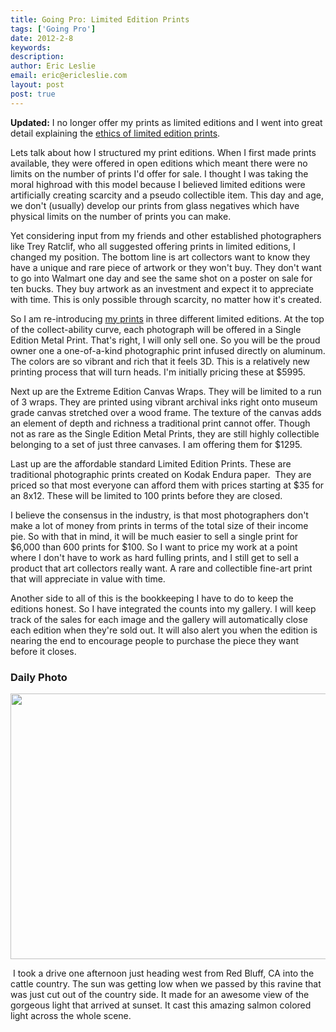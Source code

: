 ```yaml
---
title: Going Pro: Limited Edition Prints
tags: ['Going Pro']
date: 2012-2-8
keywords:
description:
author: Eric Leslie
email: eric@ericleslie.com
layout: post
post: true
---
```


<strong>Updated:</strong> I no longer offer my prints as limited editions and I went into great detail explaining the <a title="Are Limited Edition Prints Ethical?" href="http://ericleslie.com/blog/are-limited-edition-prints-ethical/">ethics of limited edition prints</a>.

Lets talk about how I structured my print editions. When I first made prints available, they were offered in open editions which meant there were no limits on the number of prints I'd offer for sale. I thought I was taking the moral highroad with this model because I believed limited editions were artificially creating scarcity and a pseudo collectible item. This day and age, we don't (usually) develop our prints from glass negatives which have physical limits on the number of prints you can make.

Yet considering input from my friends and other established photographers like Trey Ratclif, who all suggested offering prints in limited editions, I changed my position. The bottom line is art collectors want to know they have a unique and rare piece of artwork or they won't buy. They don't want to go into Walmart one day and see the same shot on a poster on sale for ten bucks. They buy artwork as an investment and expect it to appreciate with time. This is only possible through scarcity, no matter how it's created.

So I am re-introducing <a href="http://ericleslie.com/about/prints">my prints</a> in three different limited editions. At the top of the collect-ability curve, each photograph will be offered in a Single Edition Metal Print. That's right, I will only sell one. So you will be the proud owner one a one-of-a-kind photographic print infused directly on aluminum. The colors are so vibrant and rich that it feels 3D. This is a relatively new printing process that will turn heads. I'm initially pricing these at $5995.

Next up are the Extreme Edition Canvas Wraps. They will be limited to a run of 3 wraps. They are printed using vibrant archival inks right onto museum grade canvas stretched over a wood frame. The texture of the canvas adds an element of depth and richness a traditional print cannot offer. Though not as rare as the Single Edition Metal Prints, they are still highly collectible belonging to a set of just three canvases. I am offering them for $1295.

Last up are the affordable standard Limited Edition Prints. These are traditional photographic prints created on Kodak Endura paper.  They are priced so that most everyone can afford them with prices starting at $35 for an 8x12. These will be limited to 100 prints before they are closed.

I believe the consensus in the industry, is that most photographers don't make a lot of money from prints in terms of the total size of their income pie. So with that in mind, it will be much easier to sell a single print for $6,000 than 600 prints for $100. So I want to price my work at a point where I don't have to work as hard fulling prints, and I still get to sell a product that art collectors really want. A rare and collectible fine-art print that will appreciate in value with time.

Another side to all of this is the bookkeeping I have to do to keep the editions honest. So I have integrated the counts into my gallery. I will keep track of the sales for each image and the gallery will automatically close each edition when they're sold out. It will also alert you when the edition is nearing the end to encourage people to purchase the piece they want before it closes.
<h3>Daily Photo</h3>
<p style="text-align: center;"><a href="http://ericleslie.com/image/Colyear-Springs-Rd"><img class="aligncenter" title="Colyear Springs Rd." src="http://ericleslie.com/grab/Colyear-Springs-Rd-M.jpg" alt="" width="640" height="425" /></a></p>
 I took a drive one afternoon just heading west from Red Bluff, CA into the cattle country. The sun was getting low when we passed by this ravine that was just cut out of the country side. It made for an awesome view of the gorgeous light that arrived at sunset. It cast this amazing salmon colored light across the whole scene.